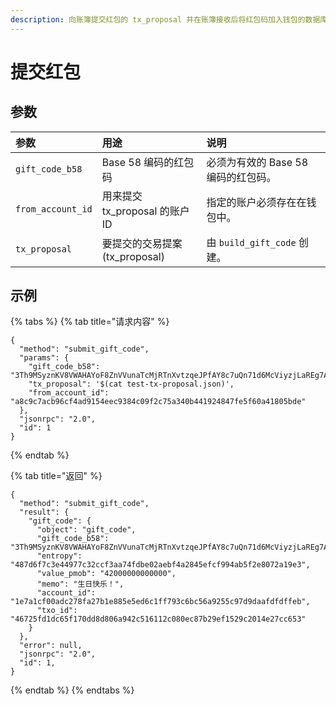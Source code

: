 ```yaml
---
description: 向账簿提交红包的 tx_proposal 并在账簿接收后将红包码加入钱包的数据库 \(wallet_db\)。
---
```


# 提交红包

## 参数

| 参数 | 用途 | 说明 |
| :--- | :--- | :--- |
| `gift_code_b58` | Base 58 编码的红包码 | 必须为有效的 Base 58 编码的红包码。 |
| `from_account_id` | 用来提交 tx_proposal 的账户 ID | 指定的账户必须存在在钱包中。 |
| `tx_proposal` | 要提交的交易提案 \(tx_proposal\) | 由 `build_gift_code` 创建。 |

## 示例

{% tabs %}
{% tab title="请求内容" %}
```text
{
  "method": "submit_gift_code",
  "params": {
    "gift_code_b58": "3Th9MSyznKV8VWAHAYoF8ZnVVunaTcMjRTnXvtzqeJPfAY8c7uQn71d6McViyzjLaREg7AppT7quDmBRG5E48csVhhzF4TEn1tw9Ekwr2hrq57A8cqR6sqpNC47mF7kHe",
    "tx_proposal": '$(cat test-tx-proposal.json)',
    "from_account_id": "a8c9c7acb96cf4ad9154eec9384c09f2c75a340b441924847fe5f60a41805bde"
  },
  "jsonrpc": "2.0",
  "id": 1
}
```
{% endtab %}

{% tab title="返回" %}
```text
{
  "method": "submit_gift_code",
  "result": {
    "gift_code": {
      "object": "gift_code",
      "gift_code_b58": "3Th9MSyznKV8VWAHAYoF8ZnVVunaTcMjRTnXvtzqeJPfAY8c7uQn71d6McViyzjLaREg7AppT7quDmBRG5E48csVhhzF4TEn1tw9Ekwr2hrq57A8cqR6sqpNC47mF7kHe",
      "entropy": "487d6f7c3e44977c32ccf3aa74fdbe02aebf4a2845efcf994ab5f2e8072a19e3",
      "value_pmob": "42000000000000",
      "memo": "生日快乐！",
      "account_id": "1e7a1cf00adc278fa27b1e885e5ed6c1ff793c6bc56a9255c97d9daafdfdffeb",
      "txo_id": "46725fd1dc65f170dd8d806a942c516112c080ec87b29ef1529c2014e27cc653"
    }
  },
  "error": null,
  "jsonrpc": "2.0",
  "id": 1,
}
```
{% endtab %}
{% endtabs %}

